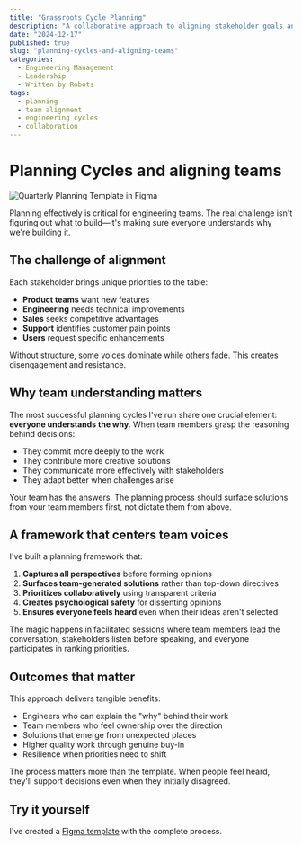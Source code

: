 ```yaml
---
title: "Grassroots Cycle Planning"
description: "A collaborative approach to aligning stakeholder goals and engineering priorities"
date: "2024-12-17"
published: true
slug: "planning-cycles-and-aligning-teams"
categories:
  - Engineering Management
  - Leadership
  - Written by Robots
tags:
  - planning
  - team alignment
  - engineering cycles
  - collaboration
---
```


# Planning Cycles and aligning teams

![Quarterly Planning Template in Figma](./figma-template.png)

Planning effectively is critical for engineering teams. The real challenge isn't figuring out what to build—it's making sure everyone understands why we're building it.

## The challenge of alignment

Each stakeholder brings unique priorities to the table:

- **Product teams** want new features
- **Engineering** needs technical improvements
- **Sales** seeks competitive advantages
- **Support** identifies customer pain points
- **Users** request specific enhancements

Without structure, some voices dominate while others fade. This creates disengagement and resistance.

## Why team understanding matters

The most successful planning cycles I've run share one crucial element: **everyone understands the why**. When team members grasp the reasoning behind decisions:

- They commit more deeply to the work
- They contribute more creative solutions
- They communicate more effectively with stakeholders
- They adapt better when challenges arise

Your team has the answers. The planning process should surface solutions from your team members first, not dictate them from above.

## A framework that centers team voices

I've built a planning framework that:

1. **Captures all perspectives** before forming opinions
2. **Surfaces team-generated solutions** rather than top-down directives
3. **Prioritizes collaboratively** using transparent criteria
4. **Creates psychological safety** for dissenting opinions
5. **Ensures everyone feels heard** even when their ideas aren't selected

The magic happens in facilitated sessions where team members lead the conversation, stakeholders listen before speaking, and everyone participates in ranking priorities.

## Outcomes that matter

This approach delivers tangible benefits:

- Engineers who can explain the "why" behind their work
- Team members who feel ownership over the direction
- Solutions that emerge from unexpected places
- Higher quality work through genuine buy-in
- Resilience when priorities need to shift

The process matters more than the template. When people feel heard, they'll support decisions even when they initially disagreed.

## Try it yourself

I've created a [Figma template](https://www.figma.com/board/1lDvUwdfp8Dl7SI8Wg8bdb/Quarterly-Planning-Template?node-id=0-1&t=Hx29DEiUIdkJJ49i-1) with the complete process.